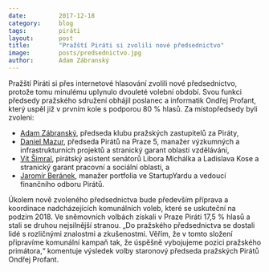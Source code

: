 ```yaml
---
date:         2017-12-18
category:     blog
tags:         piráti
layout:       post
title:        "Pražští Piráti si zvolili nové předsednictvo"
image:        posts/predsednictvo.jpg
author:       Adam Zábranský
---
```


Pražští Piráti si přes internetové hlasování zvolili nové předsednictvo, protože tomu minulému uplynulo dvouleté volební období. Svou funkci předsedy pražského sdružení obhájil poslanec a informatik Ondřej Profant, který uspěl již v prvním kole s podporou 80 % hlasů. Za místopředsedy byli zvoleni:

- [Adam Zábranský](https://www.pirati.cz/lide/adam-zabransky/), předseda klubu pražských zastupitelů za Piráty,
- [Daniel Mazur](https://www.pirati.cz/lide/daniel-mazur/), předseda Pirátů na Praze 5, manažer výzkumných a infrastrukturních projektů a stranický garant oblasti vzdělávání,
- [Vít Šimral](https://www.pirati.cz/lide/vit.simral/), pirátský asistent senátorů Libora Michálka a Ladislava Kose a stranický garant pracovní a sociální oblasti, a
- [Jaromír Beránek](https://wiki.pirati.cz/lide/jaromir_beranek), manažer portfolia ve StartupYardu a vedoucí finančního odboru Pirátů.

Úkolem nově zvoleného předsednictva bude především příprava a koordinace nadcházejících komunálních voleb, které se uskuteční na podzim 2018. Ve sněmovních volbách získali v Praze Piráti 17,5 % hlasů a stali se druhou nejsilnější stranou. „Do pražského předsednictva se dostali lidé s rozličnými znalostmi a zkušenostmi. Věřím, že v tomto složení připravíme komunální kampaň tak, že úspěšně vybojujeme pozici pražského primátora,“ komentuje výsledek volby staronový předseda pražských Pirátů Ondřej Profant. 
